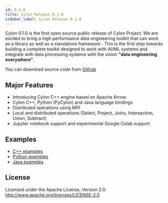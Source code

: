 ```yaml
---
id: 0.1.0
title: Cylon Release 0.1.0
sidebar_label: Cylon Release 0.1.0
---
```


Cylon 0.1.0 is the first open source public release of Cylon Project. We are excited to bring a high performance 
data engineering toolkit that can work as a library as well as a standalone framework . This is the first step towards 
building a complete toolkit designed to work with AI/ML systems and integrate with data processing systems with the
vision **"data engineering everywhere"**.

You can download source code from [Github](https://github.com/cylondata/cylon/releases)

## Major Features 

- Introducing Cylon C++ engine based on Apache Arrow. 
- Cylon C++, Python (PyCylon) and Java language bindings 
- Distributed operations using MPI 
- Local and distributed operations (Select, Project, Joins, Intersection, Union, Subtract)
- Jupyter notebook support and experimental Google Colab support 

## Examples 

- [C++ examples](https://github.com/cylondata/cylon/tree/0.1.0/cpp/src/examples)
- [Python examples](https://github.com/cylondata/cylon/tree/0.1.0/python/examples)   
- [Java examples](https://github.com/cylondata/cylon/tree/0.1.0/java/src/main/java/org/cylondata/cylon/examples)

## License

Licensed under the Apache License, Version 2.0: http://www.apache.org/licenses/LICENSE-2.0
